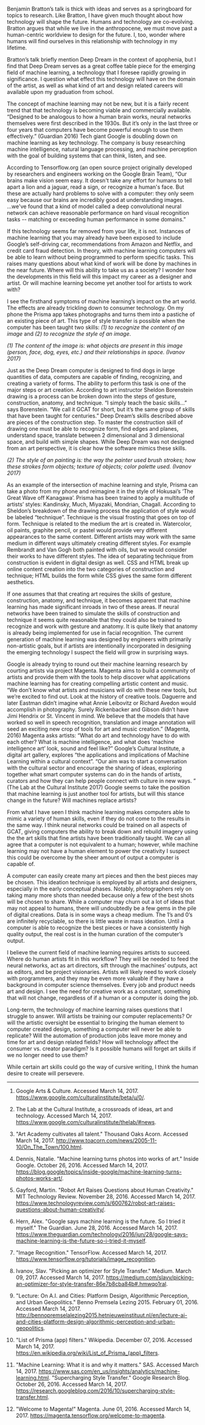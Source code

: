 Benjamin Bratton’s talk is thick with ideas and serves as a springboard for topics to research. Like Bratton, I have given much thought about how technology will shape the future. Humans and technology are co-evolving. Bratton argues that while we live in the anthropocene, we must move past a human-centric worldview to design for the future. I, too, wonder where humans will find ourselves in this relationship with technology in my lifetime.

Bratton’s talk briefly mention Deep Dream in the context of apophenia, but I find that Deep Dream serves as a great coffee table piece for the emerging field of machine learning, a technology that I foresee rapidly growing in significance. I question what effect this technology will have on the domain of the artist, as well as what kind of art and design related careers will available upon my graduation from school. 

The concept of machine learning may not be new, but it is a fairly recent trend that that technology is becoming viable and commercially available.  “Designed to be analogous to how a human brain works, neural networks themselves were first described in the 1930s. But it’s only in the last three or four years that computers have become powerful enough to use them effectively.” (Guardian 2016) Tech giant Google is doubling down on machine learning as key technology. The company is busy researching machine intelligence, natural language processing, and machine perception with the goal of building systems that can think, listen, and see.

According to Tensorflow.org (an open source project originally developed by researchers and engineers working on the Google Brain Team), “Our brains make vision seem easy. It doesn't take any effort for humans to tell apart a lion and a jaguar, read a sign, or recognize a human's face. But these are actually hard problems to solve with a computer: they only seem easy because our brains are incredibly good at understanding images. ...we've found that a kind of model called a deep convolutional neural network can achieve reasonable performance on hard visual recognition tasks -- matching or exceeding human performance in some domains.”

If this technology seems far removed from your life, it is not. Instances of machine learning that you may already have been exposed to include Google’s self-driving car, recommendations from Amazon and Netflix, and credit card fraud detection. In theory, with machine learning computers will be able to learn without being programmed to perform specific tasks. This raises many questions about what kind of work will be done by machines in the near future. Where will this ability to take us as a society? I wonder how the developments in this field will this impact my career as a designer and artist. Or will machine learning become yet another tool for artists to work with?

I see the firsthand symptoms of machine learning’s impact on the art world. The effects are already trickling down to consumer technology. On my phone the Prisma app takes photographs and turns them into a pastiche of an existing piece of art. This type of style transfer is possible when the computer has been taught two skills: *(1) to recognize the content of an image* and *(2) to recognize the style of an image*. 

*(1) The content of the image is: what objects are present in this image (person, face, dog, eyes, etc.) and their relationships in space. (Ivanov 2017)* 

Just as the Deep Dream computer is designed to find dogs in large quantities of data, computers are capable of finding, recognizing, and creating a variety of forms. The ability to perform this task is one of the major steps or art creation. According to art instructor Sheldon Borenstein drawing is a process can be broken down into the steps of gesture, construction, anatomy, and technique. “I simply teach the basic skills…” says Borenstein. “We call it GCAT for short, but it’s the same group of skills that have been taught for centuries.” Deep Dream’s skills described above are pieces of the construction step. To master the construction skill of drawing one must be able to recognize form, find edges and planes, understand space, translate between 2 dimensional and 3 dimensional space, and build with simple shapes. While Deep Dream was not designed from an art perspective, it is clear how the software mimics these skills. 

*(2) The style of an painting is: the way the painter used brush strokes; how these strokes form objects; texture of objects; color palette used. (Ivanov 2017)* 

As an example of the intersection of machine learning and style, Prisma can take a photo from my phone and reimagine it in the style of Hokusai’s ‘The Great Wave off Kanagawa’. Prisma has been trained to apply a multitude of artists’ styles: Kandinsky, Much, Miyazaki, Mondrian, Chagall. According to Sheldon’s breakdown of the drawing process the application of style would be labeled “technique”. Technique is the visual frosting that goes on top of form. Technique is related to the medium the art is created in. Watercolor, oil paints, graphite pencil, or pastel would provide very different appearances to the same content. Different artists may work with the same medium in different ways ultimately creating different styles. For example Rembrandt and Van Gogh both painted with oils, but we would consider their works to have different styles. The idea of separating technique from construction is evident in digital design as well. CSS and HTML break up online content creation into the two categories of construction and technique; HTML builds the form while CSS gives the same form different aesthetics.

If one assumes that that creating art requires the skills of gesture, construction, anatomy, and technique, it becomes apparent that machine learning has made significant inroads in two of these areas. If neural networks have been trained to simulate the skills of construction and technique it seems quite reasonable that they could also be trained to recognize and work with gesture and anatomy. It is quite likely that anatomy is already being implemented for use in facial recognition. The current generation of machine learning was designed by engineers with primarily non-artistic goals, but if artists are intentionally incorporated in designing the emerging technology I suspect the field will grow in surprising ways. 

Google is already trying to round out their machine learning research by courting artists via project Magenta. Magenta aims to build a community of artists and provide them with the tools to help discover what applications machine learning has for creating compelling artistic content and music. “We don’t know what artists and musicians will do with these new tools, but we’re excited to find out. Look at the history of creative tools. Daguerre and later Eastman didn’t imagine what Annie Leibovitz or Richard Avedon would accomplish in photography. Surely Rickenbacker and Gibson didn’t have Jimi Hendrix or St. Vincent in mind. We believe that the models that have worked so well in speech recognition, translation and image annotation will seed an exciting new crop of tools for art and music creation.” (Magenta, 2016) Magenta asks artists: “What do art and technology have to do with each other? What is machine intelligence, and what does ‘machine intelligence art’ look, sound and feel like?” Google’s Cultural Institute, a digital art gallery, explores “the applications and implications of Machine Learning within a cultural context”. “Our aim was to start a conversation with the cultural sector and encourage the sharing of ideas, exploring together what smart computer systems can do in the hands of artists, curators and how they can help people connect with culture in new ways. ” (The Lab at the Cultural Institute 2017) Google seems to take the position that machine learning is just another tool for artists, but will this stance change in the future? Will machines replace artists?

From what I have seen I think machine learning makes computers able to mimic a variety of human skills, even if they do not come to the results in the same way. I think neural networks could be trained on all aspects of GCAT, giving computers the ability to break down and rebuild imagery using the the art skills that fine artists have been traditionally taught. We can all agree that a computer is not equivalent to a human; however, while machine learning may not have a human element to power the creativity I suspect this could be overcome by the sheer amount of output a computer is capable of. 

A computer can easily create many art pieces and then the best pieces may be chosen. This ideation technique is employed by all artists and designers, especially in the early conceptual phases. Notably, photographers rely on taking many more shots than needed because only a few of the best shots will be chosen to share. While a computer may churn out a lot of ideas that may not appeal to humans, there will undoubtedly be a few gems in the pile of digital creations. Data is in some ways a cheap medium. The 1’s and 0’s are infinitely recyclable, so there is little waste in mass ideation. Until a computer is able to recognize the best pieces or have a consistently high quality output, the real cost is in the human curation of the computer’s output.

I believe the current field of machine learning requires artists to succeed. Where do human artists fit in this workflow? They will be needed to feed the neural networks, act as art directors, sift through the machines’ outputs, act as editors, and be project visionaries. Artists will likely need to work closely with programmers, and they may be even more valuable if they have a background in computer science themselves. Every job and product needs art and design. I see the need for creative work as a constant, something that will not change, regardless of if a human or a computer is doing the job.

Long-term, the technology of machine learning raises questions that I struggle to answer. Will artists be training our computer replacements? Or will the artistic oversight be essential to bringing the human element to computer created design, something a computer will never be able to replicate? Will the automation of production jobs leave more money and time for art and design related fields? How will technology affect the consumer vs. creator paradigm? Is it possible humans will forget art skills if we no longer need to use them?

While certain art skills could go the way of cursive writing, I think the human desire to create will persevere. 


***


1. Google Arts & Culture. Accessed March 14, 2017. https://www.google.com/culturalinstitute/beta/u/0/.

2. The Lab at the Cultural Institute, a crossroads of ideas, art and technology. Accessed March 14, 2017. https://www.google.com/culturalinstitute/thelab/#news.

3. "Art Academy cultivates all talent." Thousand Oaks Acorn. Accessed March 14, 2017. http://www.toacorn.com/news/2005-11-10/On_The_Town/100.html.

4. Dennis, Natalie. "Machine learning turns photos into works of art." Inside Google. October 26, 2016. Accessed March 14, 2017. https://blog.google/topics/inside-google/machine-learning-turns-photos-works-art/.

5. Gayford, Martin. "Robot Art Raises Questions about Human Creativity." MIT Technology Review. November 28, 2016. Accessed March 14, 2017. https://www.technologyreview.com/s/600762/robot-art-raises-questions-about-human-creativity/.

6. Hern, Alex. "Google says machine learning is the future. So I tried it myself." The Guardian. June 28, 2016. Accessed March 14, 2017. https://www.theguardian.com/technology/2016/jun/28/google-says-machine-learning-is-the-future-so-i-tried-it-myself.

7. "Image Recognition." TensorFlow. Accessed March 14, 2017. https://www.tensorflow.org/tutorials/image_recognition.

8. Ivanov, Slav. "Picking an optimizer for Style Transfer." Medium. March 09, 2017. Accessed March 14, 2017. https://medium.com/slavv/picking-an-optimizer-for-style-transfer-86e7b8cba84b#.hmwqo1ral.

9. "Lecture: On A.I. and Cities: Platform Design, Algorithmic Perception, and Urban Geopolitics." Benno Premsela Lezing 2015. February 01, 2016. Accessed March 14, 2017. http://bennopremselalezing2015.hetnieuweinstituut.nl/en/lecture-ai-and-cities-platform-design-algorithmic-perception-and-urban-geopolitics.

10. "List of Prisma (app) filters." Wikipedia. December 07, 2016. Accessed March 14, 2017. https://en.wikipedia.org/wiki/List_of_Prisma_(app)_filters.

11. "Machine Learning: What it is and why it matters." SAS. Accessed March 14, 2017. https://www.sas.com/en_us/insights/analytics/machine-learning.html.
"Supercharging Style Transfer." Google Research Blog. October 26, 2016. Accessed March 14, 2017. https://research.googleblog.com/2016/10/supercharging-style-transfer.html.

12. "Welcome to Magenta!" Magenta. June 01, 2016. Accessed March 14, 2017. https://magenta.tensorflow.org/welcome-to-magenta.


